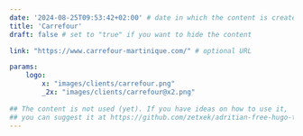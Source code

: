 ```yaml
---
date: '2024-08-25T09:53:42+02:00' # date in which the content is created - defaults to "today"
title: 'Carrefour'
draft: false # set to "true" if you want to hide the content 

link: "https://www.carrefour-martinique.com/" # optional URL

params:
    logo:
        x: "images/clients/carrefour.png"
        _2x: "images/clients/carrefour@x2.png"
        
## The content is not used (yet). If you have ideas on how to use it, 
## you can suggest it at https://github.com/zetxek/adritian-free-hugo-theme/discussions 
---
```


